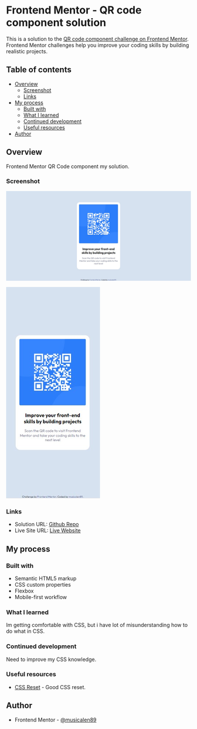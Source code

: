 # Frontend Mentor - QR code component solution

This is a solution to the [QR code component challenge on Frontend Mentor](https://www.frontendmentor.io/challenges/qr-code-component-iux_sIO_H). Frontend Mentor challenges help you improve your coding skills by building realistic projects. 

## Table of contents

- [Overview](#overview)
  - [Screenshot](#screenshot)
  - [Links](#links)
- [My process](#my-process)
  - [Built with](#built-with)
  - [What I learned](#what-i-learned)
  - [Continued development](#continued-development)
  - [Useful resources](#useful-resources)
- [Author](#author)



## Overview

 Frontend Mentor QR Code component my solution.

### Screenshot

![Desktop Screenshot](screenshot.jpg)

![Mobile Screenshot](mobile-screenshot.jpg)

### Links

- Solution URL: [Github Repo](https://github.com/musicalen89/QR-Code-Component)
- Live Site URL: [Live Website](https://freeweb.t-2.net/musicalen89/QR-Code-Component/index.html)

## My process

### Built with

- Semantic HTML5 markup
- CSS custom properties
- Flexbox
- Mobile-first workflow

### What I learned

Im getting comfortable with CSS, but i have lot of misunderstanding how to do what in CSS.

### Continued development

Need to improve my CSS knowledge.


### Useful resources

- [CSS Reset](https://github.com/elad2412/the-new-css-reset) - Good CSS reset.

## Author

- Frontend Mentor - [@musicalen89](https://www.frontendmentor.io/profile/ymusicalen89)
